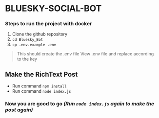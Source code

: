 # BLUESKY-SOCIAL-BOT

### Steps to run the project with docker
1. Clone the github repository
2. `cd Bluesky_Bot`
3. `cp .env.example .env`

> This should create the .env file
> View .env file and replace according to the key
## Make the RichText Post
- Run command `npm install`
- Run command `node index.js`

### Now you are good to go *(Run ```node index.js``` again to make the post again)*
